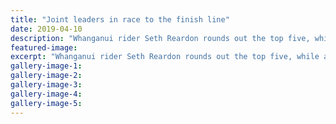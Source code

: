 ```yaml
---
title: "Joint leaders in race to the finish line"
date: 2019-04-10
description: "Whanganui rider Seth Reardon rounds out the top five, while a see-saw battle has begun to develop in this yearâ€™s NZ Enduro.."
featured-image: 
excerpt: "Whanganui rider Seth Reardon rounds out the top five, while a see-saw battle has begun to develop in this yearâ€™s New Zealand Enduro Championships, with two men now sharing the top spot in the premier grade."
gallery-image-1: 
gallery-image-2: 
gallery-image-3: 
gallery-image-4: 
gallery-image-5: 
---
```

